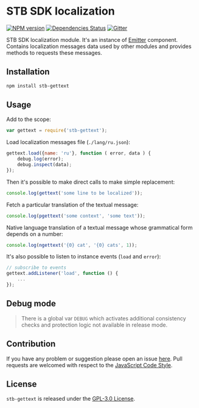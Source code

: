 STB SDK localization
====================

[![NPM version](https://img.shields.io/npm/v/stb-gettext.svg?style=flat-square)](https://www.npmjs.com/package/stb-gettext)
[![Dependencies Status](https://img.shields.io/david/stbsdk/gettext.svg?style=flat-square)](https://david-dm.org/stbsdk/gettext)
[![Gitter](https://img.shields.io/badge/gitter-join%20chat-blue.svg?style=flat-square)](https://gitter.im/DarkPark/stb)


STB SDK localization module. It's an instance of [Emitter](https://github.com/cjssdk/emitter) component.
Contains localization messages data used by other modules and provides methods to requests these messages.


## Installation

```bash
npm install stb-gettext
```


## Usage

Add to the scope:

```js
var gettext = require('stb-gettext');
```

Load localization messages file (`./lang/ru.json`):

```js
gettext.load({name: 'ru'}, function ( error, data ) {
    debug.log(error);
    debug.inspect(data);
});
```

Then it's possible to make direct calls to make simple replacement:

```js
console.log(gettext('some line to be localized'));
```

Fetch a particular translation of the textual message:

```js
console.log(pgettext('some context', 'some text'));
```

Native language translation of a textual message whose grammatical form depends on a number:

```js
console.log(ngettext('{0} cat', '{0} cats', 1));
```

It's also possible to listen to instance events (`load` and `error`):

```js
// subscribe to events
gettext.addListener('load', function () {
    ...
});
```


## Debug mode

> There is a global var `DEBUG` which activates additional consistency checks and protection logic not available in release mode.


## Contribution

If you have any problem or suggestion please open an issue [here](https://github.com/stbsdk/gettext/issues).
Pull requests are welcomed with respect to the [JavaScript Code Style](https://github.com/DarkPark/jscs).


## License

`stb-gettext` is released under the [GPL-3.0 License](http://opensource.org/licenses/GPL-3.0).
